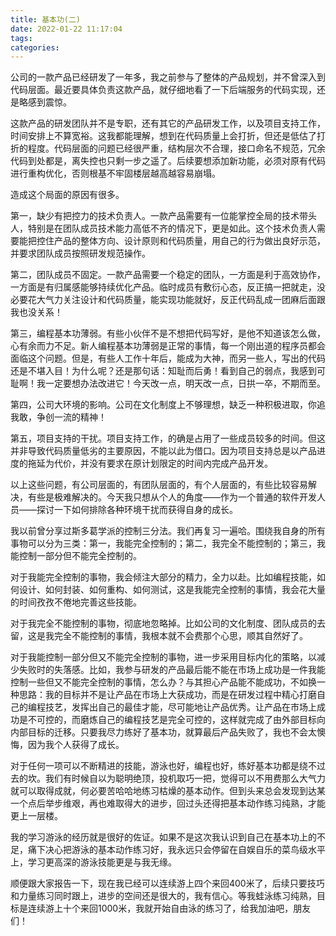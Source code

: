 ```yaml
---
title: 基本功(二)
date: 2022-01-22 11:17:04
tags:
categories:
---
```

公司的一款产品已经研发了一年多，我之前参与了整体的产品规划，并不曾深入到代码层面。最近要具体负责这款产品，就仔细地看了一下后端服务的代码实现，还是略感到震惊。

这款产品的研发团队并不是专职，还有其它的产品研发工作，以及项目支持工作，时间安排上不算宽裕。这我都能理解，想到在代码质量上会打折，但还是低估了打折的程度。代码层面的问题已经很严重，结构层次不合理，接口命名不规范，冗余代码到处都是，离失控也只剩一步之遥了。后续要想添加新功能，必须对原有代码进行重构优化，否则根基不牢固楼层越高越容易崩塌。

造成这个局面的原因有很多。

第一，缺少有把控力的技术负责人。一款产品需要有一位能掌控全局的技术带头人，特别是在团队成员技术能力高低不齐的情况下，更是如此。这个技术负责人需要能把控住产品的整体方向、设计原则和代码质量，用自己的行为做出良好示范，并要求团队成员按照研发规范操作。

第二，团队成员不固定。一款产品需要一个稳定的团队，一方面是利于高效协作，一方面是有归属感能够持续优化产品。临时成员有敷衍心态，反正搞一把就走，没必要花大气力关注设计和代码质量，能实现功能就好，反正代码乱成一团麻后面跟我也没关系！

第三，编程基本功薄弱。有些小伙伴不是不想把代码写好，是他不知道该怎么做，心有余而力不足。新人编程基本功薄弱是正常的事情，每一个刚出道的程序员都会面临这个问题。但是，有些人工作十年后，能成为大神，而另一些人，写出的代码还是不堪入目！为什么呢？还是那句话：知耻而后勇！看到自己的弱点，我感到可耻啊！我一定要想办法改进它！今天改一点，明天改一点，日拱一卒，不期而至。

第四，公司大环境的影响。公司在文化制度上不够理想，缺乏一种积极进取，你追我敢，争创一流的精神！

第五，项目支持的干扰。项目支持工作，的确是占用了一些成员较多的时间。但这并非导致代码质量低劣的主要原因，不能以此为借口。因为项目支持总是以产品进度的拖延为代价，并没有要求在原计划限定的时间内完成产品开发。

以上这些问题，有公司层面的，有团队层面的，有个人层面的，有些比较容易解决，有些是极难解决的。今天我只想从个人的角度——作为一个普通的软件开发人员——探讨一下如何排除各种环境干扰而获得自身的成长。

我以前曾分享过斯多葛学派的控制三分法。我们再复习一遍哈。围绕我自身的所有事物可以分为三类：第一，我能完全控制的；第二，我完全不能控制的；第三，我能控制一部分但不能完全控制的。

对于我能完全控制的事物，我会倾注大部分的精力，全力以赴。比如编程技能，如何设计、如何封装、如何重构、如何测试，这是我能完全控制的事情，我会花大量的时间孜孜不倦地完善这些技能。

对于我完全不能控制的事物，彻底地忽略掉。比如公司的文化制度、团队成员的去留，这是我完全不能控制的事情，我根本就不会费那个心思，顺其自然好了。

对于我能控制一部分但又不能完全控制的事物，进一步采用目标内化的策略，以减少失败时的失落感。比如，我参与研发的产品最后能不能在市场上成功是一件我能控制一些但又不能完全控制的事情，怎么办？与其担心产品能不能成功，不如换一种思路：我的目标并不是让产品在市场上大获成功，而是在研发过程中精心打磨自己的编程技艺，发挥出自己的最佳才能，尽可能地让产品优秀。让产品在市场上成功是不可控的，而磨炼自己的编程技艺是完全可控的，这样就完成了由外部目标向内部目标的迁移。只要我尽力练好了基本功，就算最后产品失败了，我也不会太懊悔，因为我个人获得了成长。

对于任何一项可以不断精进的技能，游泳也好，编程也好，练好基本功都是绕不过去的坎。我们有时候自以为聪明绝顶，投机取巧一把，觉得可以不用费那么大气力就可以取得成就，何必要苦哈哈地练习枯燥的基本动作。但到头来总会发现到达某一个点后举步维艰，再也难取得大的进步，回过头还得把基本动作练习纯熟，才能更上一层楼。

我的学习游泳的经历就是很好的佐证。如果不是这次我认识到自己在基本功上的不足，痛下决心把游泳的基本动作练习好，我永远只会停留在自娱自乐的菜鸟级水平上，学习更高深的游泳技能更是与我无缘。

顺便跟大家报告一下，现在我已经可以连续游上四个来回400米了，后续只要技巧和力量练习同时跟上，进步的空间还是很大的，我有信心。等我蛙泳练习纯熟，目标是连续游上十个来回1000米，我就开始自由泳的练习了，给我加油吧，朋友们！